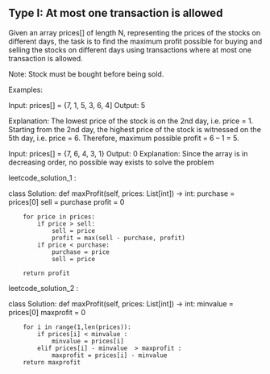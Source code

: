 ## Type I: At most one transaction is allowed

Given an array prices[] of length N, representing the prices of the stocks on different days, the task is to find the maximum profit possible for buying and selling 
the stocks on different days using transactions where at most one transaction is allowed.

Note: Stock must be bought before being sold.

Examples:

Input: prices[] = {7, 1, 5, 3, 6, 4]
Output: 5

Explanation:
The lowest price of the stock is on the 2nd day, i.e. price = 1. Starting from the 2nd day, the highest price of the stock is witnessed on the 5th day, i.e. price = 6. 
Therefore, maximum possible profit = 6 – 1 = 5. 

Input: prices[] = {7, 6, 4, 3, 1} 
Output: 0
Explanation: Since the array is in decreasing order, no possible way exists to solve the problem

leetcode_solution_1 :

class Solution:
    def maxProfit(self, prices: List[int]) -> int:
        purchase = prices[0]
        sell = purchase
        profit = 0

        for price in prices:
            if price > sell:
                sell = price
                profit = max(sell - purchase, profit)
            if price < purchase:
                purchase = price
                sell = price

        return profit



leetcode_solution_2 :

class Solution:
    def maxProfit(self, prices: List[int]) -> int:
        minvalue = prices[0]
        maxprofit = 0
        
        for i in range(1,len(prices)):
            if prices[i] < minvalue :
                minvalue = prices[i]
            elif prices[i] - minvalue  > maxprofit :
                maxprofit = prices[i] - minvalue
        return maxprofit            
